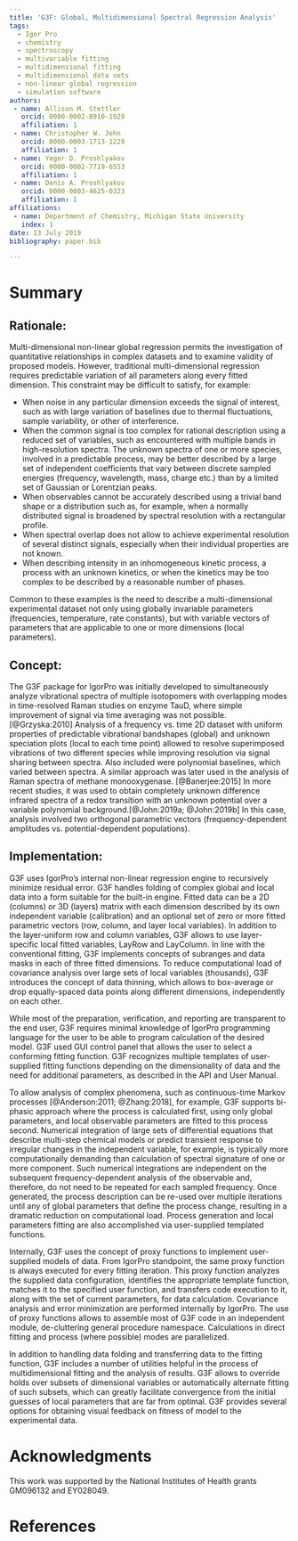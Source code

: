 ```yaml
---
title: 'G3F: Global, Multidimensional Spectral Regression Analysis'
tags:
  - Igor Pro
  - chemistry
  - spectroscopy  
  - multivariable fitting
  - multidimensional fitting
  - multidimensional data sets
  - non-linear global regression
  - simulation software
authors: 
 - name: Allison M. Stettler
   orcid: 0000-0002-8910-1929
   affiliation: 1
 - name: Christopher W. John
   orcid: 0000-0003-1713-1229
   affiliation: 1
 - name: Yegor D. Proshlyakov
   orcid: 0000-0002-7719-6553
   affiliation: 1
 - name: Denis A. Proshlyakov
   orcid: 0000-0003-4625-0323
   affiliation: 1
affiliations:
 - name: Department of Chemistry, Michigan State University
   index: 1
date: 13 July 2019
bibliography: paper.bib

---
```


# Summary

## Rationale:
Multi-dimensional non-linear global regression permits the investigation of quantitative relationships in complex datasets and to examine validity of proposed models. However, traditional multi-dimensional regression requires predictable variation of all parameters along every fitted dimension. This constraint may be difficult to satisfy, for example:

- When noise in any particular dimension exceeds the signal of interest, such as with large variation of baselines due to thermal fluctuations, sample variability, or other of interference.  
- When the common signal is too complex for rational description using a reduced set of variables, such as encountered with multiple bands in high-resolution spectra. The unknown spectra of one or more species, involved in a predictable process, may be better described by a large set of independent coefficients that vary between discrete sampled energies (frequency, wavelength, mass, charge etc.) than by a limited set of Gaussian or Lorentzian peaks. 
- When observables cannot be accurately described using a trivial band shape or a distribution such as, for example, when a normally distributed signal is broadened by spectral resolution with a rectangular profile. 
- When spectral overlap does not allow to achieve experimental resolution of several distinct signals, especially when their individual properties are not known.
- When describing intensity in an inhomogeneous kinetic process, a process with an unknown kinetics, or when the kinetics may be too complex to be described by a reasonable number of phases.

Common to these examples is the need to describe a multi-dimensional experimental dataset not only using globally invariable parameters (frequencies, temperature, rate constants), but with variable vectors of parameters that are applicable to one or more dimensions (local parameters).  

## Concept:

The G3F package for IgorPro was initially developed to simultaneously analyze vibrational spectra of multiple isotopomers with overlapping modes in time-resolved Raman studies on enzyme TauD, where simple improvement of signal via time averaging was not possible. [@Grzyska:2010] Analysis of a frequency vs. time 2D dataset with uniform properties of predictable vibrational bandshapes (global) and unknown speciation plots (local to each time point) allowed to resolve superimposed vibrations of two different species while improving resolution via signal sharing  between spectra. Also included were polynomial baselines, which varied between spectra. A similar approach was later used in the analysis of Raman spectra of methane monooxygenase. [@Banerjee:2015] In more recent studies, it was used to obtain completely unknown difference infrared spectra of a redox transition with an unknown potential over a variable polynomial background.[@John:2019a; @John:2019b] In this case, analysis involved two orthogonal parametric vectors (frequency-dependent amplitudes vs. potential-dependent populations). 

## Implementation:

G3F uses IgorPro’s internal non-linear regression engine to recursively minimize residual error. G3F handles folding of complex global and local data into a form suitable for the built-in engine. Fitted data can be a 2D (columns) or 3D (layers) matrix with each dimension described by its own independent variable (calibration) and an optional set of zero or more fitted parametric vectors (row, column, and layer local variables). In addition to the layer-uniform row and column variables, G3F allows to use layer-specific local fitted variables, LayRow and LayColumn. In line with the conventional fitting, G3F implements concepts of subranges and data masks in each of three fitted dimensions. To reduce computational load of covariance analysis over large sets of local variables (thousands), G3F introduces the concept of data thinning, which allows to box-average or drop equally-spaced data points along different dimensions, independently on each other.

While most of the preparation, verification, and reporting are transparent to the end user, G3F requires minimal knowledge of IgorPro programming language for the user to be able to program calculation of the desired model. G3F used GUI control panel that allows the user to select a conforming fitting function. G3F recognizes multiple templates of user-supplied fitting functions depending on the dimensionality of data and the need for additional parameters, as described in the API and User Manual.

To allow analysis of complex phenomena, such as continuous-time Markov processes [@Anderson:2011; @Zhang:2018], for example, G3F supports bi-phasic approach where the process is calculated first, using only global parameters, and local observable parameters are fitted to this process second. Numerical integration of large sets of differential equations that describe multi-step chemical models or predict transient response to irregular changes in the independent variable, for example, is typically more computationally demanding than calculation of spectral signature of one or more component. Such numerical integrations are independent on the subsequent frequency-dependent analysis of the observable and, therefore, do not need to be repeated for each sampled frequency. Once generated, the process description can be re-used over multiple iterations until any of global parameters that define the process change, resulting in a dramatic reduction on computational load. Process generation and local parameters fitting are also accomplished via user-supplied templated functions.            

Internally, G3F uses the concept of proxy functions to implement user-supplied models of data. From IgorPro standpoint, the same proxy function is always executed for every fitting iteration. This proxy function analyzes the supplied data configuration, identifies the appropriate template function, matches it to the specified user function, and transfers code execution to it, along with the set of current parameters, for data calculation. Covariance analysis and error minimization are performed internally by IgorPro. The use of proxy functions allows to assemble most of G3F code in an independent module, de-cluttering general procedure namespace. Calculations in direct fitting and process (where possible) modes are parallelized. 

In addition to handling data folding and transferring data to the fitting function, G3F includes a number of utilities helpful in the process of multidimensional fitting and the analysis of results. G3F allows to override holds over subsets of dimensional variables or automatically alternate fitting of such subsets, which can greatly facilitate convergence from the initial guesses of local parameters that are far from optimal. G3F provides several options for obtaining visual feedback on fitness of model to the experimental data. 

# Acknowledgments
This work was supported by the National Institutes of Health grants GM096132 and EY028049.

# References
